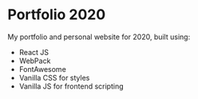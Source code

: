 # Portfolio 2020

My portfolio and personal website for 2020, built using:
- React JS
- WebPack
- FontAwesome
- Vanilla CSS for styles
- Vanilla JS for frontend scripting
